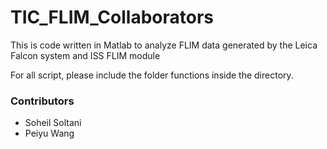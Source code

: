 # TIC_FLIM_Collaborators
This is code written in Matlab to analyze FLIM data generated by the Leica Falcon system and ISS FLIM module

For all script, please include the folder functions inside the directory. 

### Contributors
- Soheil Soltani
- Peiyu Wang

